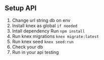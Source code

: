 ## Setup API

1. Change url string db on env
2. Install knex as global `if needed`
3. Intall dependency Run `npm install`
4. Run knex migrations `knex migrate:latest`
5. Run knex seed `knex seed:run`
6. Check your db
7. Run in your api testing
